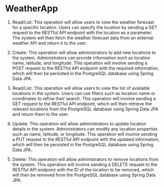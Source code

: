 # WeatherApp

1. Read/List: This operation will allow users to view the weather forecast for a specific location. Users can specify the location by sending a GET request to the RESTful API endpoint with the location as a parameter. The system will then fetch the weather forecast data from an external weather API and return it to the user.

2. Create: This operation will allow administrators to add new locations to the system. Administrators can provide information such as location name, latitude, and longitude. This operation will involve sending a POST request to the RESTful API endpoint with the required information, which will then be persisted in the PostgreSQL database using Spring Data JPA.

3. Read/List: This operation will allow users to view the list of available locations in the system. Users can use filters such as location name or coordinates to refine their search. This operation will involve sending a GET request to the RESTful API endpoint, which will then retrieve the relevant locations from the PostgreSQL database using Spring Data JPA and return them to the user.

4. Update: This operation will allow administrators to update location details in the system. Administrators can modify any location properties such as name, latitude, or longitude. This operation will involve sending a PUT request to the RESTful API endpoint with the updated information, which will then be persisted in the PostgreSQL database using Spring Data JPA.

5. Delete: This operation will allow administrators to remove locations from the system. This operation will involve sending a DELETE request to the RESTful API endpoint with the ID of the location to be removed, which will then be removed from the PostgreSQL database using Spring Data JPA.
